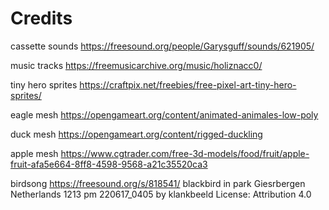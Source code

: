 # Credits

cassette sounds
https://freesound.org/people/Garysguff/sounds/621905/

music tracks
https://freemusicarchive.org/music/holiznacc0/

tiny hero sprites
https://craftpix.net/freebies/free-pixel-art-tiny-hero-sprites/

eagle mesh
https://opengameart.org/content/animated-animales-low-poly

duck mesh
https://opengameart.org/content/rigged-duckling

apple mesh
https://www.cgtrader.com/free-3d-models/food/fruit/apple-fruit-afa5e664-8ff8-4598-9568-a21c35520ca3

birdsong
https://freesound.org/s/818541/
blackbird in park Giesrbergen Netherlands 1213 pm 220617_0405 by klankbeeld
License: Attribution 4.0
